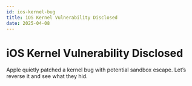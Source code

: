 ```yaml
---
id: ios-kernel-bug
title: iOS Kernel Vulnerability Disclosed
date: 2025-04-08
---
```


# iOS Kernel Vulnerability Disclosed

Apple quietly patched a kernel bug with potential sandbox escape. Let’s reverse it and see what they hid.
